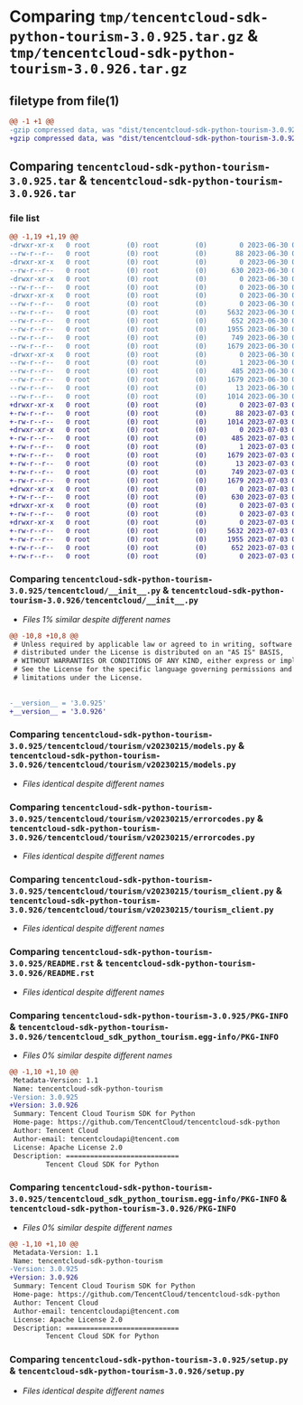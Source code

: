 # Comparing `tmp/tencentcloud-sdk-python-tourism-3.0.925.tar.gz` & `tmp/tencentcloud-sdk-python-tourism-3.0.926.tar.gz`

## filetype from file(1)

```diff
@@ -1 +1 @@
-gzip compressed data, was "dist/tencentcloud-sdk-python-tourism-3.0.925.tar", last modified: Fri Jun 30 02:24:58 2023, max compression
+gzip compressed data, was "dist/tencentcloud-sdk-python-tourism-3.0.926.tar", last modified: Mon Jul  3 00:37:11 2023, max compression
```

## Comparing `tencentcloud-sdk-python-tourism-3.0.925.tar` & `tencentcloud-sdk-python-tourism-3.0.926.tar`

### file list

```diff
@@ -1,19 +1,19 @@
-drwxr-xr-x   0 root         (0) root         (0)        0 2023-06-30 02:24:58.000000 tencentcloud-sdk-python-tourism-3.0.925/
--rw-r--r--   0 root         (0) root         (0)       88 2023-06-30 02:24:58.000000 tencentcloud-sdk-python-tourism-3.0.925/setup.cfg
-drwxr-xr-x   0 root         (0) root         (0)        0 2023-06-30 02:24:58.000000 tencentcloud-sdk-python-tourism-3.0.925/tencentcloud/
--rw-r--r--   0 root         (0) root         (0)      630 2023-06-30 02:24:58.000000 tencentcloud-sdk-python-tourism-3.0.925/tencentcloud/__init__.py
-drwxr-xr-x   0 root         (0) root         (0)        0 2023-06-30 02:24:58.000000 tencentcloud-sdk-python-tourism-3.0.925/tencentcloud/tourism/
--rw-r--r--   0 root         (0) root         (0)        0 2023-06-30 02:24:58.000000 tencentcloud-sdk-python-tourism-3.0.925/tencentcloud/tourism/__init__.py
-drwxr-xr-x   0 root         (0) root         (0)        0 2023-06-30 02:24:58.000000 tencentcloud-sdk-python-tourism-3.0.925/tencentcloud/tourism/v20230215/
--rw-r--r--   0 root         (0) root         (0)        0 2023-06-30 02:24:58.000000 tencentcloud-sdk-python-tourism-3.0.925/tencentcloud/tourism/v20230215/__init__.py
--rw-r--r--   0 root         (0) root         (0)     5632 2023-06-30 02:24:58.000000 tencentcloud-sdk-python-tourism-3.0.925/tencentcloud/tourism/v20230215/models.py
--rw-r--r--   0 root         (0) root         (0)      652 2023-06-30 02:24:58.000000 tencentcloud-sdk-python-tourism-3.0.925/tencentcloud/tourism/v20230215/errorcodes.py
--rw-r--r--   0 root         (0) root         (0)     1955 2023-06-30 02:24:58.000000 tencentcloud-sdk-python-tourism-3.0.925/tencentcloud/tourism/v20230215/tourism_client.py
--rw-r--r--   0 root         (0) root         (0)      749 2023-06-30 02:24:58.000000 tencentcloud-sdk-python-tourism-3.0.925/README.rst
--rw-r--r--   0 root         (0) root         (0)     1679 2023-06-30 02:24:58.000000 tencentcloud-sdk-python-tourism-3.0.925/PKG-INFO
-drwxr-xr-x   0 root         (0) root         (0)        0 2023-06-30 02:24:58.000000 tencentcloud-sdk-python-tourism-3.0.925/tencentcloud_sdk_python_tourism.egg-info/
--rw-r--r--   0 root         (0) root         (0)        1 2023-06-30 02:24:58.000000 tencentcloud-sdk-python-tourism-3.0.925/tencentcloud_sdk_python_tourism.egg-info/dependency_links.txt
--rw-r--r--   0 root         (0) root         (0)      485 2023-06-30 02:24:58.000000 tencentcloud-sdk-python-tourism-3.0.925/tencentcloud_sdk_python_tourism.egg-info/SOURCES.txt
--rw-r--r--   0 root         (0) root         (0)     1679 2023-06-30 02:24:58.000000 tencentcloud-sdk-python-tourism-3.0.925/tencentcloud_sdk_python_tourism.egg-info/PKG-INFO
--rw-r--r--   0 root         (0) root         (0)       13 2023-06-30 02:24:58.000000 tencentcloud-sdk-python-tourism-3.0.925/tencentcloud_sdk_python_tourism.egg-info/top_level.txt
--rw-r--r--   0 root         (0) root         (0)     1014 2023-06-30 02:24:58.000000 tencentcloud-sdk-python-tourism-3.0.925/setup.py
+drwxr-xr-x   0 root         (0) root         (0)        0 2023-07-03 00:37:11.000000 tencentcloud-sdk-python-tourism-3.0.926/
+-rw-r--r--   0 root         (0) root         (0)       88 2023-07-03 00:37:11.000000 tencentcloud-sdk-python-tourism-3.0.926/setup.cfg
+-rw-r--r--   0 root         (0) root         (0)     1014 2023-07-03 00:37:11.000000 tencentcloud-sdk-python-tourism-3.0.926/setup.py
+drwxr-xr-x   0 root         (0) root         (0)        0 2023-07-03 00:37:11.000000 tencentcloud-sdk-python-tourism-3.0.926/tencentcloud_sdk_python_tourism.egg-info/
+-rw-r--r--   0 root         (0) root         (0)      485 2023-07-03 00:37:11.000000 tencentcloud-sdk-python-tourism-3.0.926/tencentcloud_sdk_python_tourism.egg-info/SOURCES.txt
+-rw-r--r--   0 root         (0) root         (0)        1 2023-07-03 00:37:11.000000 tencentcloud-sdk-python-tourism-3.0.926/tencentcloud_sdk_python_tourism.egg-info/dependency_links.txt
+-rw-r--r--   0 root         (0) root         (0)     1679 2023-07-03 00:37:11.000000 tencentcloud-sdk-python-tourism-3.0.926/tencentcloud_sdk_python_tourism.egg-info/PKG-INFO
+-rw-r--r--   0 root         (0) root         (0)       13 2023-07-03 00:37:11.000000 tencentcloud-sdk-python-tourism-3.0.926/tencentcloud_sdk_python_tourism.egg-info/top_level.txt
+-rw-r--r--   0 root         (0) root         (0)      749 2023-07-03 00:37:11.000000 tencentcloud-sdk-python-tourism-3.0.926/README.rst
+-rw-r--r--   0 root         (0) root         (0)     1679 2023-07-03 00:37:11.000000 tencentcloud-sdk-python-tourism-3.0.926/PKG-INFO
+drwxr-xr-x   0 root         (0) root         (0)        0 2023-07-03 00:37:11.000000 tencentcloud-sdk-python-tourism-3.0.926/tencentcloud/
+-rw-r--r--   0 root         (0) root         (0)      630 2023-07-03 00:37:11.000000 tencentcloud-sdk-python-tourism-3.0.926/tencentcloud/__init__.py
+drwxr-xr-x   0 root         (0) root         (0)        0 2023-07-03 00:37:11.000000 tencentcloud-sdk-python-tourism-3.0.926/tencentcloud/tourism/
+-rw-r--r--   0 root         (0) root         (0)        0 2023-07-03 00:37:11.000000 tencentcloud-sdk-python-tourism-3.0.926/tencentcloud/tourism/__init__.py
+drwxr-xr-x   0 root         (0) root         (0)        0 2023-07-03 00:37:11.000000 tencentcloud-sdk-python-tourism-3.0.926/tencentcloud/tourism/v20230215/
+-rw-r--r--   0 root         (0) root         (0)     5632 2023-07-03 00:37:11.000000 tencentcloud-sdk-python-tourism-3.0.926/tencentcloud/tourism/v20230215/models.py
+-rw-r--r--   0 root         (0) root         (0)     1955 2023-07-03 00:37:11.000000 tencentcloud-sdk-python-tourism-3.0.926/tencentcloud/tourism/v20230215/tourism_client.py
+-rw-r--r--   0 root         (0) root         (0)      652 2023-07-03 00:37:11.000000 tencentcloud-sdk-python-tourism-3.0.926/tencentcloud/tourism/v20230215/errorcodes.py
+-rw-r--r--   0 root         (0) root         (0)        0 2023-07-03 00:37:11.000000 tencentcloud-sdk-python-tourism-3.0.926/tencentcloud/tourism/v20230215/__init__.py
```

### Comparing `tencentcloud-sdk-python-tourism-3.0.925/tencentcloud/__init__.py` & `tencentcloud-sdk-python-tourism-3.0.926/tencentcloud/__init__.py`

 * *Files 1% similar despite different names*

```diff
@@ -10,8 +10,8 @@
 # Unless required by applicable law or agreed to in writing, software
 # distributed under the License is distributed on an "AS IS" BASIS,
 # WITHOUT WARRANTIES OR CONDITIONS OF ANY KIND, either express or implied.
 # See the License for the specific language governing permissions and
 # limitations under the License.
 
 
-__version__ = '3.0.925'
+__version__ = '3.0.926'
```

### Comparing `tencentcloud-sdk-python-tourism-3.0.925/tencentcloud/tourism/v20230215/models.py` & `tencentcloud-sdk-python-tourism-3.0.926/tencentcloud/tourism/v20230215/models.py`

 * *Files identical despite different names*

### Comparing `tencentcloud-sdk-python-tourism-3.0.925/tencentcloud/tourism/v20230215/errorcodes.py` & `tencentcloud-sdk-python-tourism-3.0.926/tencentcloud/tourism/v20230215/errorcodes.py`

 * *Files identical despite different names*

### Comparing `tencentcloud-sdk-python-tourism-3.0.925/tencentcloud/tourism/v20230215/tourism_client.py` & `tencentcloud-sdk-python-tourism-3.0.926/tencentcloud/tourism/v20230215/tourism_client.py`

 * *Files identical despite different names*

### Comparing `tencentcloud-sdk-python-tourism-3.0.925/README.rst` & `tencentcloud-sdk-python-tourism-3.0.926/README.rst`

 * *Files identical despite different names*

### Comparing `tencentcloud-sdk-python-tourism-3.0.925/PKG-INFO` & `tencentcloud-sdk-python-tourism-3.0.926/tencentcloud_sdk_python_tourism.egg-info/PKG-INFO`

 * *Files 0% similar despite different names*

```diff
@@ -1,10 +1,10 @@
 Metadata-Version: 1.1
 Name: tencentcloud-sdk-python-tourism
-Version: 3.0.925
+Version: 3.0.926
 Summary: Tencent Cloud Tourism SDK for Python
 Home-page: https://github.com/TencentCloud/tencentcloud-sdk-python
 Author: Tencent Cloud
 Author-email: tencentcloudapi@tencent.com
 License: Apache License 2.0
 Description: ============================
         Tencent Cloud SDK for Python
```

### Comparing `tencentcloud-sdk-python-tourism-3.0.925/tencentcloud_sdk_python_tourism.egg-info/PKG-INFO` & `tencentcloud-sdk-python-tourism-3.0.926/PKG-INFO`

 * *Files 0% similar despite different names*

```diff
@@ -1,10 +1,10 @@
 Metadata-Version: 1.1
 Name: tencentcloud-sdk-python-tourism
-Version: 3.0.925
+Version: 3.0.926
 Summary: Tencent Cloud Tourism SDK for Python
 Home-page: https://github.com/TencentCloud/tencentcloud-sdk-python
 Author: Tencent Cloud
 Author-email: tencentcloudapi@tencent.com
 License: Apache License 2.0
 Description: ============================
         Tencent Cloud SDK for Python
```

### Comparing `tencentcloud-sdk-python-tourism-3.0.925/setup.py` & `tencentcloud-sdk-python-tourism-3.0.926/setup.py`

 * *Files identical despite different names*

